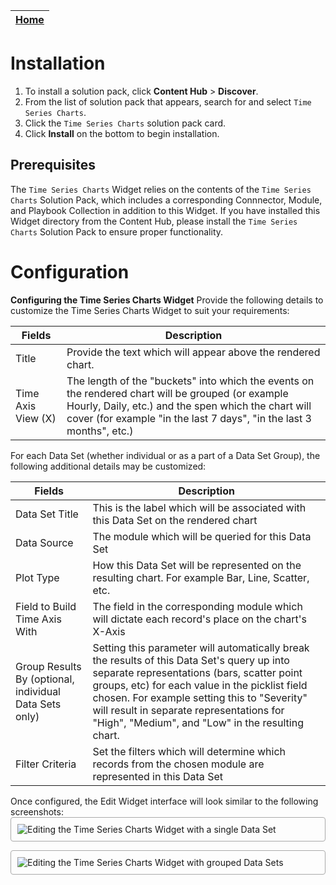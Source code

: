 | [Home](../README.md) |
|--------------------------------------------|

# Installation

1. To install a solution pack, click **Content Hub** > **Discover**.
2. From the list of solution pack that appears, search for and select `Time Series Charts`.
3. Click the `Time Series Charts` solution pack card.
4. Click **Install** on the bottom to begin installation.

## Prerequisites

The `Time Series Charts` Widget relies on the contents of the `Time Series Charts` Solution Pack, which includes a corresponding Connnector, Module, and Playbook Collection in addition to this Widget. If you have installed this Widget directory from the Content Hub, please install the `Time Series Charts` Solution Pack to ensure proper functionality.

# Configuration

**Configuring the Time Series Charts Widget**
Provide the following details to customize the Time Series Charts Widget to suit your requirements:

| Fields     | Description                              |
| ---------- | ---------------------------------------- |
| Title      | Provide the text which will appear above the rendered chart. |
| Time Axis View (X) | The length of the "buckets" into which the events on the rendered chart will be grouped (or example Hourly, Daily, etc.) and the spen which the chart will cover (for example "in the last 7 days", "in the last  3 months", etc.) |

For each Data Set (whether individual or as a part of a Data Set Group), the following additional details may be customized:

| Fields     | Description                              |
| ---------- | ---------------------------------------- |
| Data Set Title      | This is the label which will be associated with this Data Set on the rendered chart |
| Data Source | The module which will be queried for this Data Set |
| Plot Type | How this Data Set will be represented on the resulting chart. For example Bar, Line, Scatter, etc. |
| Field to Build Time Axis With | The field in the corresponding module which will dictate each record's place on the chart's X-Axis |
| Group Results By (optional, individual Data Sets only) | Setting this parameter will automatically break the results of this Data Set's query up into separate representations (bars, scatter point groups, etc) for each value in the picklist field chosen. For example setting this to "Severity" will result in separate representations for "High", "Medium", and "Low" in the resulting chart. |
| Filter Criteria | Set the filters which will determine which records from the chosen module are represented in this Data Set |



Once configured, the Edit Widget interface will look similar to the following screenshots:
<img src="raw.githubusercontent.com/fortinet-fortisoar/widget-time-series-charts/develop/docs/res/widget_config1.png" alt="Editing the Time Series Charts Widget with a single Data Set" style="border: 1px solid #A9A9A9; border-radius: 4px; padding: 10px; display: block;  margin-left: auto; margin-right: auto;">

<img src="raw.githubusercontent.com/fortinet-fortisoar/widget-time-series-charts/develop/docs/res/widget_config2.png" alt="Editing the Time Series Charts Widget with grouped Data Sets" style="border: 1px solid #A9A9A9; border-radius: 4px; padding: 10px; display: block;  margin-left: auto; margin-right: auto;">
